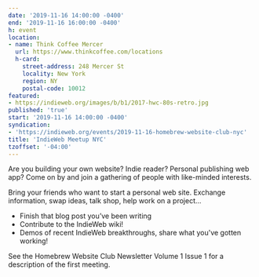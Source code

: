 ```yaml
---
date: '2019-11-16 14:00:00 -0400'
end: '2019-11-16 16:00:00 -0400'
h: event
location:
- name: Think Coffee Mercer
  url: https://www.thinkcoffee.com/locations
  h-card:
    street-address: 248 Mercer St
    locality: New York
    region: NY
    postal-code: 10012
featured:
- https://indieweb.org/images/b/b1/2017-hwc-80s-retro.jpg
published: 'true'
start: '2019-11-16 14:00:00 -0400'
syndication:
- 'https://indieweb.org/events/2019-11-16-homebrew-website-club-nyc'
title: 'IndieWeb Meetup NYC'
tzoffset: '-04:00'
---
```

Are you building your own website? Indie reader? Personal publishing web app? Come on by and join a gathering of people with like-minded interests.

Bring your friends who want to start a personal web site. Exchange information, swap ideas, talk shop, help work on a project...

* Finish that blog post you’ve been writing
* Contribute to the IndieWeb wiki!
* Demos of recent IndieWeb breakthroughs, share what you've gotten working!

See the Homebrew Website Club Newsletter Volume 1 Issue 1 for a description of the first meeting.


